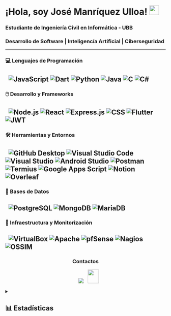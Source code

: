 # ¡Hola, soy José Manríquez Ulloa! <img src="https://media.giphy.com/media/hvRJCLFzcasrR4ia7z/giphy.gif" width="30px"/>

### Estudiante de Ingeniería Civil en Informática - UBB  

### Desarrollo de Software | Inteligencía Artificial | Ciberseguridad
---
### 💻 Lenguajes de Programación  
&nbsp;
		![JavaScript](https://img.shields.io/badge/JavaScript-F7DF1E?style=flat&logo=javascript&logoColor=black)
		![Dart](https://img.shields.io/badge/Dart-0175C2?style=flat&logo=dart&logoColor=white)
		![Python](https://img.shields.io/badge/Python-3776AB?style=flat&logo=python&logoColor=white)
		![Java](https://img.shields.io/badge/Java-ED8B00?style=flat&logo=openjdk&logoColor=white)
		![C](https://img.shields.io/badge/C-A8B9CC?style=flat&logo=c&logoColor=black)
		![C#](https://img.shields.io/badge/C%23-239120?style=flat&logo=c-sharp&logoColor=white)
---
### 🖱️ Desarrollo y Frameworks  
&nbsp;
		![Node.js](https://img.shields.io/badge/Node.js-339933?style=flat&logo=nodedotjs&logoColor=white)
		![React](https://img.shields.io/badge/React-61DAFB?style=flat&logo=react&logoColor=black)
		![Express.js](https://img.shields.io/badge/Express.js-000000?style=flat&logo=express&logoColor=white)
		![CSS](https://img.shields.io/badge/CSS-264de4?style=flat&logo=css3&logoColor=white)
		![Flutter](https://img.shields.io/badge/Flutter-02569B?style=flat&logo=flutter&logoColor=white)
		![JWT](https://img.shields.io/badge/JWT-000000?style=flat&logo=json-web-tokens&logoColor=white)
---	
### 🛠️ Herramientas y Entornos  
&nbsp;
		![GitHub Desktop](https://img.shields.io/badge/GitHub%20Desktop-2E2E2E?style=flat&logo=github&logoColor=white)
		![Visual Studio Code](https://img.shields.io/badge/VS%20Code-007ACC?style=flat&logo=visual-studio-code&logoColor=white)
		![Visual Studio](https://img.shields.io/badge/Visual%20Studio-5C2D91?style=flat&logo=visual-studio&logoColor=white)
		![Android Studio](https://img.shields.io/badge/Android%20Studio-3DDC84?style=flat&logo=android-studio&logoColor=white)
		![Postman](https://img.shields.io/badge/Postman-FF6C37?style=flat&logo=postman&logoColor=white)
		![Termius](https://img.shields.io/badge/Termius-0E131F?style=flat&logo=gnubash&logoColor=white)
		![Google Apps Script](https://img.shields.io/badge/Google%20Apps%20Script-4285F4?style=flat&logo=google&logoColor=white)
		![Notion](https://img.shields.io/badge/Notion-000000?style=flat&logo=notion&logoColor=white)
		![Overleaf](https://img.shields.io/badge/Overleaf-47A141?style=flat&logo=overleaf&logoColor=white)
---
### 💾 Bases de Datos
&nbsp;
		![PostgreSQL](https://img.shields.io/badge/PostgreSQL-4169E1?style=flat&logo=postgresql&logoColor=white)
		![MongoDB](https://img.shields.io/badge/MongoDB-47A248?style=flat&logo=mongodb&logoColor=white)
		![MariaDB](https://img.shields.io/badge/MariaDB-003545?style=flat&logo=mariadb&logoColor=white)
---
### 🧩 Infraestructura y Monitorización  
&nbsp;
		![VirtualBox](https://img.shields.io/badge/VirtualBox-183A61?style=flat&logo=virtualbox&logoColor=white)
		![Apache](https://img.shields.io/badge/Apache-CA2136?style=flat&logo=apache&logoColor=white)
		![pfSense](https://img.shields.io/badge/pfSense-22314E?style=flat&logoColor=white)
		![Nagios](https://img.shields.io/badge/Nagios-252525?style=flat&logo=nagios&logoColor=white)
		![OSSIM](https://img.shields.io/badge/AlienVault%20OSSIM-0E1111?style=flat&logoColor=green)
---
<h3 align="center" >Contactos</h3>

<p align="center">

 <div align="center"  class="icons-social" style="margin-left: 10px;">
        <a   target="_blank" href="https://www.linkedin.com/in/jomulloa/">
			<img src="https://img.icons8.com/doodle/40/000000/linkedin--v2.png" style="margin-left: 10px;" ></a>
           <a style="margin-left: 10px;" target="_blank" href="mailto:manriquezjose100@gmail.com">
		<img src="https://img.icons8.com/doodle/2x/gmail-new.png" style=" width:35px; height:43px;"></a>
      </div>

</p>

<details>
  <summary><h2>📊 Estadísticas</h2></summary>
  <div align="center">
  <br><br>
      <img src="https://github-readme-stats.vercel.app/api?username=JoMULLOA&show_icons=true&hide_title=false&theme=dark&rank_icon=github&hide_border=false&border_radius=10&include_all_commits=true&count_private=true" alt="GitHub Stats"/>
    <br><br>
      <img src="https://github-readme-stats.vercel.app/api/top-langs/?username=JoMULLOA&layout=compact&theme=dark&hide_border=false&border_radius=10" width="45%" alt="Top Langs"/>
  </div>
</details>
